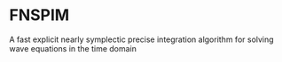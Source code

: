 # FNSPIM
 A fast explicit nearly symplectic precise integration algorithm for solving wave equations in the time domain
